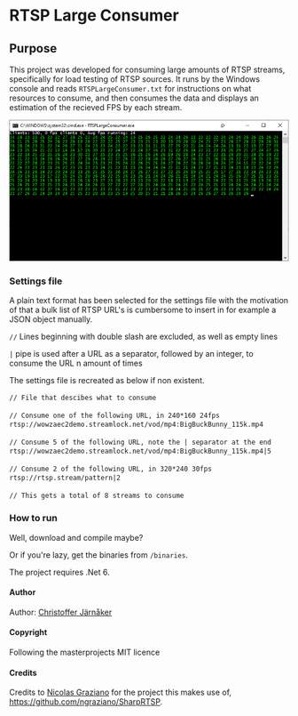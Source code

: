 # RTSP Large Consumer

## Purpose
This project was developed for consuming large amounts of RTSP streams, specifically for load testing of RTSP sources.
It runs by the Windows console and reads `RTSPLargeConsumer.txt`  for instructions on what resources to consume, and then consumes the data and displays an estimation of the recieved FPS by each stream.

![alt text](Screenshot1.png "Screenshot")

### Settings file

A plain text format has been selected for the settings file with the motivation of that a bulk list of RTSP URL's is cumbersome to insert in for example a JSON object manually.

`//` Lines beginning with double slash are excluded, as well as empty lines

`|` pipe is used after a URL as a separator, followed by an integer, to consume the URL n amount of times

The settings file is recreated as below if non existent.

```// File that descibes what to consume
// File that descibes what to consume

// Consume one of the following URL, in 240*160 24fps
rtsp://wowzaec2demo.streamlock.net/vod/mp4:BigBuckBunny_115k.mp4

// Consume 5 of the following URL, note the | separator at the end
rtsp://wowzaec2demo.streamlock.net/vod/mp4:BigBuckBunny_115k.mp4|5

// Consume 2 of the following URL, in 320*240 30fps
rtsp://rtsp.stream/pattern|2

// This gets a total of 8 streams to consume
```

### How to run

Well, download and compile maybe?

Or if you're lazy, get the binaries from `/binaries`.

The project requires .Net 6.

#### Author

Author: [Christoffer Järnåker](https://github.com/jrnker)

#### Copyright

Following the masterprojects MIT licence 

#### Credits

Credits to [Nicolas Graziano](https://github.com/ngraziano) for the project this makes use of, https://github.com/ngraziano/SharpRTSP.



